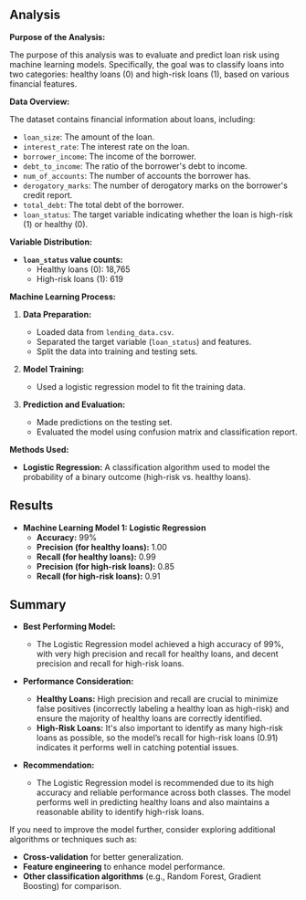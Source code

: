 ## Analysis

**Purpose of the Analysis:**

The purpose of this analysis was to evaluate and predict loan risk using machine learning models. Specifically, the goal was to classify loans into two categories: healthy loans (0) and high-risk loans (1), based on various financial features.

**Data Overview:**

The dataset contains financial information about loans, including:
- `loan_size`: The amount of the loan.
- `interest_rate`: The interest rate on the loan.
- `borrower_income`: The income of the borrower.
- `debt_to_income`: The ratio of the borrower's debt to income.
- `num_of_accounts`: The number of accounts the borrower has.
- `derogatory_marks`: The number of derogatory marks on the borrower's credit report.
- `total_debt`: The total debt of the borrower.
- `loan_status`: The target variable indicating whether the loan is high-risk (1) or healthy (0).

**Variable Distribution:**

- **`loan_status` value counts:**
  - Healthy loans (0): 18,765
  - High-risk loans (1): 619

**Machine Learning Process:**

1. **Data Preparation:**
   - Loaded data from `lending_data.csv`.
   - Separated the target variable (`loan_status`) and features.
   - Split the data into training and testing sets.

2. **Model Training:**
   - Used a logistic regression model to fit the training data.

3. **Prediction and Evaluation:**
   - Made predictions on the testing set.
   - Evaluated the model using confusion matrix and classification report.

**Methods Used:**

- **Logistic Regression:** A classification algorithm used to model the probability of a binary outcome (high-risk vs. healthy loans).

## Results

- **Machine Learning Model 1: Logistic Regression**
  - **Accuracy:** 99%
  - **Precision (for healthy loans):** 1.00
  - **Recall (for healthy loans):** 0.99
  - **Precision (for high-risk loans):** 0.85
  - **Recall (for high-risk loans):** 0.91

## Summary

- **Best Performing Model:**
  - The Logistic Regression model achieved a high accuracy of 99%, with very high precision and recall for healthy loans, and decent precision and recall for high-risk loans.

- **Performance Consideration:**
  - **Healthy Loans:** High precision and recall are crucial to minimize false positives (incorrectly labeling a healthy loan as high-risk) and ensure the majority of healthy loans are correctly identified.
  - **High-Risk Loans:** It's also important to identify as many high-risk loans as possible, so the model’s recall for high-risk loans (0.91) indicates it performs well in catching potential issues.

- **Recommendation:**
  - The Logistic Regression model is recommended due to its high accuracy and reliable performance across both classes. The model performs well in predicting healthy loans and also maintains a reasonable ability to identify high-risk loans.

If you need to improve the model further, consider exploring additional algorithms or techniques such as:
- **Cross-validation** for better generalization.
- **Feature engineering** to enhance model performance.
- **Other classification algorithms** (e.g., Random Forest, Gradient Boosting) for comparison.

